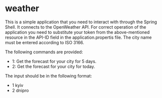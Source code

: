 # weather
This is a simple application that you need to interact with through the Spring Shell.
It connects to the OpenWeather API. For correct operation of the application you need to 
substitute your token from the above-mentioned resource in the API-ID field in the 
application.propertis file.
The city name must be entered according to ISO 3166.

The following commands are provided:
   * 1: Get the forecast for your city for 5 days.
   * 2: Get the forecast for your city for today.
    
The input should be in the following format:
   * 1 kyiv
   * 2 dnipro
